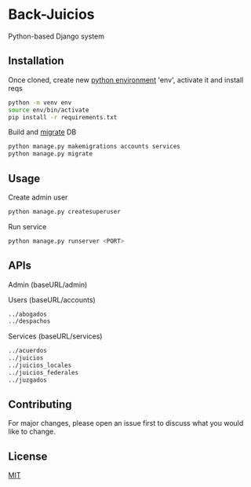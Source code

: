 # Back-Juicios

Python-based Django system

## Installation

Once cloned, create new [python environment](https://docs.python.org/3/tutorial/venv.html) 'env', activate it and install reqs

```bash
python -m venv env
source env/bin/activate
pip install -r requirements.txt
```

Build and [migrate](https://docs.djangoproject.com/en/3.1/topics/migrations/) DB

```bash
python manage.py makemigrations accounts services
python manage.py migrate
```

## Usage

Create admin user

```bash
python manage.py createsuperuser
```

Run service

```bash
python manage.py runserver <PORT>
```

## APIs

Admin (baseURL/admin)

Users (baseURL/accounts)

```bash
../abogados
../despachos
```

Services (baseURL/services)

```bash
../acuerdos
../juicios
../juicios_locales
../juicios_federales
../juzgados
```

## Contributing

For major changes, please open an issue first to discuss what you would like to change.

## License
[MIT](https://choosealicense.com/licenses/mit/)